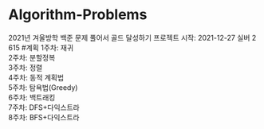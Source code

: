 # Algorithm-Problems
2021년 겨울방학 백준 문제 풀어서 골드 달성하기 프로젝트
시작: 2021-12-27 실버 2 615
#계획
1주차: 재귀  
2주차: 분할정복  
3주차: 정렬  
4주차: 동적 계획법  
5주차: 탐욕법(Greedy)  
6주차: 백트래킹  
7주차: DFS+다익스트라  
8주차: BFS+다익스트라  
